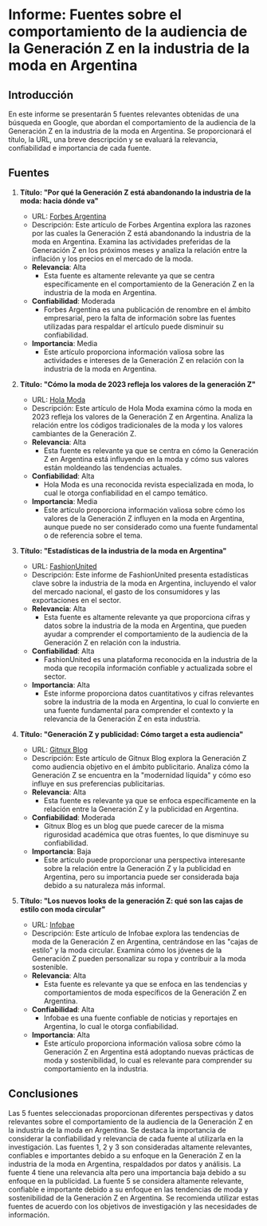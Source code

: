 # Informe: Fuentes sobre el comportamiento de la audiencia de la Generación Z en la industria de la moda en Argentina

## Introducción

En este informe se presentarán 5 fuentes relevantes obtenidas de una búsqueda en Google, que abordan el comportamiento de la audiencia de la Generación Z en la industria de la moda en Argentina. Se proporcionará el título, la URL, una breve descripción y se evaluará la relevancia, confiabilidad e importancia de cada fuente.

## Fuentes

1. **Título: "Por qué la Generación Z está abandonando la industria de la moda: hacia dónde va"**
   - URL: [Forbes Argentina](https://www.forbesargentina.com/negocios/por-generacion-z-esta-abandonando-industria-moda-donde-va-n33846)
   - Descripción: Este artículo de Forbes Argentina explora las razones por las cuales la Generación Z está abandonando la industria de la moda en Argentina. Examina las actividades preferidas de la Generación Z en los próximos meses y analiza la relación entre la inflación y los precios en el mercado de la moda.
   - **Relevancia**: Alta
     - Esta fuente es altamente relevante ya que se centra específicamente en el comportamiento de la Generación Z en la industria de la moda en Argentina.
   - **Confiabilidad**: Moderada
     - Forbes Argentina es una publicación de renombre en el ámbito empresarial, pero la falta de información sobre las fuentes utilizadas para respaldar el artículo puede disminuir su confiabilidad.
   - **Importancia**: Media
     - Este artículo proporciona información valiosa sobre las actividades e intereses de la Generación Z en relación con la industria de la moda en Argentina.

2. **Título: "Cómo la moda de 2023 refleja los valores de la generación Z"**
   - URL: [Hola Moda](https://www.hola.com/moda/tendencias/galeria/20230321227799/generacion-z-nuevos-valores-pm/1/)
   - Descripción: Este artículo de Hola Moda examina cómo la moda en 2023 refleja los valores de la Generación Z en Argentina. Analiza la relación entre los códigos tradicionales de la moda y los valores cambiantes de la Generación Z.
   - **Relevancia**: Alta
     - Esta fuente es relevante ya que se centra en cómo la Generación Z en Argentina está influyendo en la moda y cómo sus valores están moldeando las tendencias actuales.
   - **Confiabilidad**: Alta
     - Hola Moda es una reconocida revista especializada en moda, lo cual le otorga confiabilidad en el campo temático.
   - **Importancia**: Media
     - Este artículo proporciona información valiosa sobre cómo los valores de la Generación Z influyen en la moda en Argentina, aunque puede no ser considerado como una fuente fundamental o de referencia sobre el tema.

3. **Título: "Estadísticas de la industria de la moda en Argentina"**
   - URL: [FashionUnited](https://fashionunited.com.ar/statistics/estadisticas-de-la-industria-de-la-moda-en-argentina)
   - Descripción: Este informe de FashionUnited presenta estadísticas clave sobre la industria de la moda en Argentina, incluyendo el valor del mercado nacional, el gasto de los consumidores y las exportaciones en el sector.
   - **Relevancia**: Alta
     - Esta fuente es altamente relevante ya que proporciona cifras y datos sobre la industria de la moda en Argentina, que pueden ayudar a comprender el comportamiento de la audiencia de la Generación Z en relación con la industria.
   - **Confiabilidad**: Alta
     - FashionUnited es una plataforma reconocida en la industria de la moda que recopila información confiable y actualizada sobre el sector.
   - **Importancia**: Alta
     - Este informe proporciona datos cuantitativos y cifras relevantes sobre la industria de la moda en Argentina, lo cual lo convierte en una fuente fundamental para comprender el contexto y la relevancia de la Generación Z en esta industria.

4. **Título: "Generación Z y publicidad: Cómo target a esta audiencia"**
   - URL: [Gitnux Blog](https://blog.gitnux.com/es/generacion-z-y-publicidad/)
   - Descripción: Este artículo de Gitnux Blog explora la Generación Z como audiencia objetivo en el ámbito publicitario. Analiza cómo la Generación Z se encuentra en la "modernidad líquida" y cómo eso influye en sus preferencias publicitarias.
   - **Relevancia**: Alta
     - Esta fuente es relevante ya que se enfoca específicamente en la relación entre la Generación Z y la publicidad en Argentina.
   - **Confiabilidad**: Moderada
     - Gitnux Blog es un blog que puede carecer de la misma rigurosidad académica que otras fuentes, lo que disminuye su confiabilidad.
   - **Importancia**: Baja
     - Este artículo puede proporcionar una perspectiva interesante sobre la relación entre la Generación Z y la publicidad en Argentina, pero su importancia puede ser considerada baja debido a su naturaleza más informal.

5. **Título: "Los nuevos looks de la generación Z: qué son las cajas de estilo con moda circular"**
   - URL: [Infobae](https://www.infobae.com/fortune/2023/09/02/los-nuevos-looks-de-la-generacion-z-que-son-las-cajas-de-estilo-con-moda-circular/)
   - Descripción: Este artículo de Infobae explora las tendencias de moda de la Generación Z en Argentina, centrándose en las "cajas de estilo" y la moda circular. Examina cómo los jóvenes de la Generación Z pueden personalizar su ropa y contribuir a la moda sostenible.
   - **Relevancia**: Alta
     - Esta fuente es relevante ya que se enfoca en las tendencias y comportamientos de moda específicos de la Generación Z en Argentina.
   - **Confiabilidad**: Alta
     - Infobae es una fuente confiable de noticias y reportajes en Argentina, lo cual le otorga confiabilidad.
   - **Importancia**: Alta
     - Este artículo proporciona información valiosa sobre cómo la Generación Z en Argentina está adoptando nuevas prácticas de moda y sostenibilidad, lo cual es relevante para comprender su comportamiento en la industria.

## Conclusiones

Las 5 fuentes seleccionadas proporcionan diferentes perspectivas y datos relevantes sobre el comportamiento de la audiencia de la Generación Z en la industria de la moda en Argentina. Se destaca la importancia de considerar la confiabilidad y relevancia de cada fuente al utilizarla en la investigación. Las fuentes 1, 2 y 3 son consideradas altamente relevantes, confiables e importantes debido a su enfoque en la Generación Z en la industria de la moda en Argentina, respaldados por datos y análisis. La fuente 4 tiene una relevancia alta pero una importancia baja debido a su enfoque en la publicidad. La fuente 5 se considera altamente relevante, confiable e importante debido a su enfoque en las tendencias de moda y sostenibilidad de la Generación Z en Argentina. Se recomienda utilizar estas fuentes de acuerdo con los objetivos de investigación y las necesidades de información.
